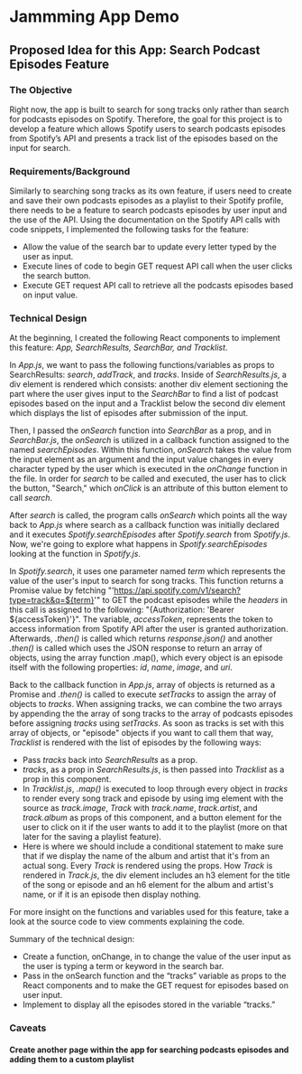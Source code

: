 # Jammming App Demo

## Proposed Idea for this App: Search Podcast Episodes Feature

### The Objective

Right now, the app is built to search for song tracks only rather than search for podcasts episodes on Spotify. Therefore, the goal for this project is to develop a feature which allows Spotify users to search podcasts episodes from Spotify’s API and presents a track list of the episodes based on the input for search.

### Requirements/Background

Similarly to searching song tracks as its own feature, if users need to create and save their own podcasts episodes as a playlist to their Spotify profile, there needs to be a feature to search podcasts episodes by user input and the use of the API. Using the documentation on the Spotify API calls with code snippets, I implemented the following tasks for the feature:

-	Allow the value of the search bar to update every letter typed by the user as input.
-	Execute lines of code to begin GET request API call when the user clicks the search button.
-	Execute GET request API call to retrieve all the podcasts episodes based on input value. 

### Technical Design

At the beginning, I created the following React components to implement this feature: *App, SearchResults, SearchBar, and Tracklist*.

In *App.js*, we want to pass the following functions/variables as props to SearchResults: *search*, *addTrack*, and *tracks*. Inside of *SearchResults.js*, a div element is rendered which consists: another div element sectioning the part where the user gives input to the *SearchBar* to find a list of podcast episodes based on the input and a Tracklist below the second div element which displays the list of episodes after submission of the input. 

Then, I passed the *onSearch* function into *SearchBar* as a prop, and in *SearchBar.js*, the *onSearch* is utilized in a callback function assigned to the named *searchEpisodes*. Within this function, *onSearch* takes the value from the input element as an argument and the input value changes in every character typed by the user which is executed in the *onChange* function in the file. In order for *search* to be called and executed, the user has to click the button, "Search," which *onClick* is an attribute of this button element to call *search*.

After *search* is called, the program calls *onSearch* which points all the way back to *App.js* where search as a callback function was initially declared and it executes *Spotify.searchEpisodes* after *Spotify.search* from *Spotify.js*. Now, we're going to explore what happens in *Spotify.searchEpisodes* looking at the function in *Spotify.js*. 

In *Spotify.search*, it uses one parameter named *term* which represents the value of the user's input to search for song tracks. This function returns a Promise value by fetching "'https://api.spotify.com/v1/search?type=track&q=${term}'" to GET the podcast episodes while the *headers* in this call is assigned to the following: "{Authorization: 'Bearer ${accessToken}'}". The variable, *accessToken*, represents the token to access information from Spotify API after the user is granted authorization. Afterwards, *.then()* is called which returns *response.json()* and another *.then()* is called which uses the JSON response to return an array of objects, using the array function .map(), which every object is an episode itself with the following properties: *id*, *name*, *image*, and *uri*. 

Back to the callback function in *App.js*, array of objects is returned as a Promise and *.then()* is called to execute *setTracks* to assign the array of objects to *tracks*. When assigning tracks, we can combine the two arrays by appending the the array of song tracks to the array of podcasts episodes before assigning *tracks* using *setTracks*. As soon as tracks is set with this array of objects, or "episode" objects if you want to call them that way, *Tracklist* is rendered with the list of episodes by the following ways:

- Pass *tracks* back into *SearchResults* as a prop.
- *tracks*, as a prop in *SearchResults.js*, is then passed into *Tracklist* as a prop in this component.
- In *Tracklist.js*, *.map()* is executed to loop through every object in *tracks* to render every song track and episode by using img element with the source as *track.image*, *Track* with *track.name*, *track.artist*, and *track.album* as props of this component, and a button element for the user to click on it if the user wants to add it to the playlist (more on that later for the saving a playlist feature).
- Here is where we should include a conditional statement to make sure that if we display the name of the album and artist that it's from an actual song. Every *Track* is rendered using the props. How *Track* is rendered in *Track.js*, the div element includes an h3 element for the title of the song or episode and an h6 element for the album and artist's name, or if it is an episode then display nothing.

For more insight on the functions and variables used for this feature, take a look at the source code to view comments explaining the code.

Summary of the technical design:

-	Create a function, onChange, in <SearchBar/> to change the value of the user input as the user is typing a term or keyword in the search bar.
-	Pass in the onSearch function and the “tracks” variable as props to the React components <SearchResults/> and <SearchBar/> to make the GET request for episodes based on user input.
-	Implement <Tracklist/> to display all the episodes stored in the variable “tracks.”

### Caveats

#### Create another page within the app for searching podcasts episodes and adding them to a custom playlist


